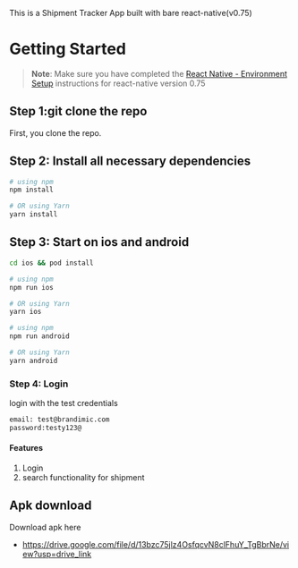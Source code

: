 This is a Shipment Tracker App built with bare react-native(v0.75)

# Getting Started

>**Note**: Make sure you have completed the [React Native - Environment Setup](https://reactnative.dev/docs/environment-setup) instructions for react-native version 0.75

## Step 1:git clone the repo 

First, you clone the repo.

## Step 2: Install all necessary dependencies
```bash
# using npm
npm install

# OR using Yarn
yarn install
```

## Step 3: Start on ios and android
```bash
cd ios && pod install

# using npm
npm run ios

# OR using Yarn
yarn ios

# using npm
npm run android

# OR using Yarn
yarn android

```

### Step 4: Login
login with the test credentials

```bash
email: test@brandimic.com
password:testy123@
```

#### Features
1. Login
2. search functionality for shipment

## Apk download
Download apk here
- https://drive.google.com/file/d/13bzc75jlz4OsfqcvN8clFhuY_TgBbrNe/view?usp=drive_link
